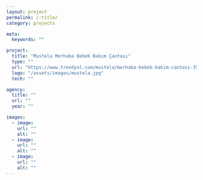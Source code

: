 ```yaml
---
layout: project
permalink: /:title/
category: projects

meta:
  keywords: ""

project:
  title: "Mustela Merhaba Bebek Bakım Çantası"
  type: ""
  url: "https://www.trendyol.com/mustela/merhaba-bebek-bakim-cantasi-3504105015725-p-597257?boutiqueId=200717"
  logo: "/assets/images/mustela.jpg"
  tech: ""

agency:
  title: ""
  url: ""
  year: ""

images:
  - image:
    url: ""
    alt: ""
  - image:
    url: ""
    alt: ""
  - image:
    url: ""
    alt: ""
---
```

<p></p>

